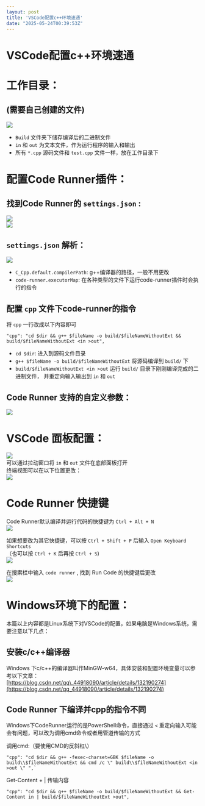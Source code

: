 ```yaml
---
layout: post
title: 'VSCode配置c++环境速通'
date: "2025-05-24T00:39:53Z"
---
```

VSCode配置c++环境速通
===============

工作目录：
=====

(需要自己创建的文件)
-----------

![](https://img2024.cnblogs.com/blog/3509063/202505/3509063-20250523155004153-35533081.png)

*   `Build` 文件夹下储存编译后的二进制文件
*   `in` 和 `out` 为文本文件，作为运行程序的输入和输出
*   所有 `*.cpp` 源码文件和 `test.cpp` 文件一样，放在工作目录下

配置Code Runner插件：
================

找到Code Runner的 `settings.json` :
--------------------------------

![](https://img2024.cnblogs.com/blog/3509063/202505/3509063-20250523155935859-861141966.png)  
![](https://img2024.cnblogs.com/blog/3509063/202505/3509063-20250523160230677-1337559890.png)

`settings.json` 解析：
-------------------

![](https://img2024.cnblogs.com/blog/3509063/202505/3509063-20250523160604634-1630352148.png)

*   `C_Cpp.default.compilerPath`: g++编译器的路径，一般不用更改
*   `code-runner.executorMap`: 在各种类型的文件下运行code-runner插件时会执行的指令

配置 `cpp` 文件下code-runner的指令
--------------------------

将 `cpp` 一行改成以下内容即可

    "cpp": "cd $dir && g++ $fileName -o build/$fileNameWithoutExt && build/$fileNameWithoutExt <in >out",
    

*   `cd $dir`: 进入到源码文件目录
*   `g++ $fileName -o build/$fileNameWithoutExt` 将源码编译到 `build/` 下
*   `build/$fileNameWithoutExt <in >out` 运行 `build/` 目录下刚刚编译完成的二进制文件， 并重定向输入输出到 `in` 和 `out`

Code Runner 支持的自定义参数：
---------------------

![](https://img2024.cnblogs.com/blog/3509063/202505/3509063-20250523161538123-858919876.png)

VSCode 面板配置：
============

![](https://img2024.cnblogs.com/blog/3509063/202505/3509063-20250523162118275-1337154621.png)  
可以通过拉动窗口将 `in` 和 `out` 文件在底部面板打开  
终端视图可以在以下位置更改：  
![](https://img2024.cnblogs.com/blog/3509063/202505/3509063-20250523162355365-1993983706.png)

Code Runner 快捷键
===============

Code Runner默认编译并运行代码的快捷键为 `Ctrl + Alt + N`  
![](https://img2024.cnblogs.com/blog/3509063/202505/3509063-20250523162624566-104612787.png)

如果想要改为其它快捷键，可以按 `Ctrl + Shift + P` 后输入 `Open Keyboard Shortcuts`  
（也可以按 `Ctrl + K` 后再按 `Ctrl + S`)  
![](https://img2024.cnblogs.com/blog/3509063/202505/3509063-20250523163045315-176250241.png)

在搜索栏中输入 `code runner` , 找到 Run Code 的快捷键后更改  
![](https://img2024.cnblogs.com/blog/3509063/202505/3509063-20250523163259850-1343528907.png)

Windows环境下的配置：
==============

本篇以上内容都是Linux系统下对VSCode的配置，如果电脑是Windows系统，需要注意以下几点：

安装c/c++编译器
----------

Windows 下c/c++的编译器叫作MinGW-w64，具体安装和配置环境变量可以参考以下文章：  
[https://blog.csdn.net/qq\_44918090/article/details/132190274](https://blog.csdn.net/qq_44918090/article/details/132190274)

Code Runner 下编译并cpp的指令不同
------------------------

Windows下CodeRunner运行的是PowerShell命令，直接通过 `<` 重定向输入可能会有问题，可以改为调用cmd命令或者用管道传输的方式

调用cmd:（要使用CMD的反斜杠\\）

    "cpp": "cd $dir && g++ -fexec-charset=GBK $fileName -o build\\$fileNameWithoutExt && cmd /c \" build\\$fileNameWithoutExt <in >out \" ",`
    

Get-Content + | 传输内容

    "cpp": "cd $dir && g++ $fileName -o build/$fileNameWithoutExt && Get-Content in | build/$fileNameWithoutExt >out",